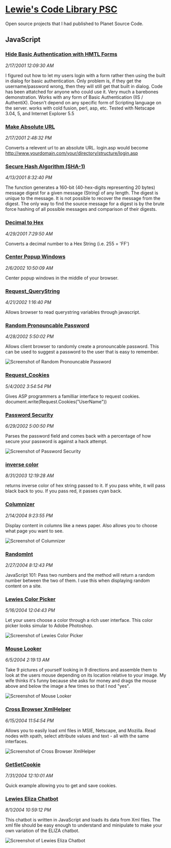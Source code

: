# [Lewie's Code Library PSC](../README.md)

Open source projects that I had published to Planet Source Code.

## JavaScript

### [Hide Basic Authentication with HMTL Forms](./HideBasicAuthenticationWithHMTLForms/README.md)

*2/17/2001 12:09:30 AM*

I figured out how to let my users login with a form rather then using the built in dialog for basic authentication. Only problem is, if they get the username/password wrong, then they will still get that built in dialog. Code has been attatched for anyone who could use it. Very much a barebones demonstration. Works with any form of Basic Authentication (IIS / AuthentiX). Doesn't depend on any specific form of Scripting language on the server. works with cold fusion, perl, asp, etc. Tested with Netscape 3.04, 5, and Internet Explorer 5.5


### [Make Absolute URL](./MakeAbsoluteURL/README.md)

*2/17/2001 2:48:32 PM*

Converts a relevent url to an absolute URL. login.asp would become http://www.yourdomain.com/your/directory/structure/login.asp


### [Secure Hash Algorithm (SHA-1)](./SecureHashAlgorithm(SHA-1)/README.md)

*4/13/2001 8:32:40 PM*

The function generates a 160-bit (40-hex-digits representing 20 bytes) message digest for a given message (String) of any length. The digest is unique to the message. It is not possible to recover the message from the digest. The only way to find the source message for a digest is by the brute force hashing of all possible messages and comparison of their digests.


### [Decimal to Hex](./DecimalToHex/README.md)

*4/29/2001 7:29:50 AM*

Converts a decimal number to a Hex String (i.e. 255 = 'FF')


### [Center Popup Windows](./CenterPopupWindows/README.md)

*2/6/2002 10:50:09 AM*

Center popup windows in the middle of your browser.


### [Request_QueryString](./Request_QueryString/README.md)

*4/21/2002 1:16:40 PM*

Allows browser to read querystring variables through javascript.


### [Random Pronouncable Password](./RandomPronouncablePassword/README.md)

*4/28/2002 5:50:02 PM*

Allows client browser to randomly create a pronouncable password. This can be used to suggest a password to the user that is easy to remember.

![Screenshot of Random Pronouncable Password](RandomPronouncablePassword/screenshot.gif)



### [Request_Cookies](./Request_Cookies/README.md)

*5/4/2002 3:54:54 PM*

Gives ASP programmers a familliar interface to request cookies. document.write(Request.Cookies("UserName"))


### [Password Security](./PasswordSecurity/README.md)

*6/29/2002 5:00:50 PM*

Parses the password field and comes back with a percentage of how secure your password is against a hack attempt.

![Screenshot of Password Security](PasswordSecurity/screenshot.gif)



### [inverse color](./InverseColor/README.md)

*8/31/2003 12:19:28 AM*

returns inverse color of hex string passed to it. If you pass white, it will pass black back to you. If you pass red, it passes cyan back.


### [Columnizer](./Columnizer/README.md)

*2/14/2004 9:23:55 PM*

Display content in columns like a news paper. Also allows you to choose what page you want to see.

![Screenshot of Columnizer](Columnizer/screenshot.jpg)



### [RandomInt](./RandomInt/README.md)

*2/27/2004 8:12:43 PM*

JavaScript 101: Pass two numbers and the method will return a random number between the two of them. I use this when displaying random content on a site.


### [Lewies Color Picker](./LewiesColorPicker/README.md)

*5/16/2004 12:04:43 PM*

Let your users choose a color through a rich user interface. This color picker looks simular to Adobe Photoshop.

![Screenshot of Lewies Color Picker](LewiesColorPicker/screenshot.jpg)



### [Mouse Looker](./MouseLooker/README.md)

*6/5/2004 2:19:13 AM*

Take 9 pictures of yourself looking in 9 directions and assemble them to look at the users mouse depending on its location relative to your image. My wife thinks it's funny because she asks for money and drags the mouse above and below the image a few times so that I nod "yes".

![Screenshot of Mouse Looker](MouseLooker/screenshot.gif)



### [Cross Browser XmlHelper](./CrossBrowserXmlHelper/README.md)

*6/15/2004 11:54:54 PM*

Allows you to easily load xml files in MSIE, Netscape, and Mozilla. Read nodes with xpath, select attribute values and text - all with the same interfaces.

![Screenshot of Cross Browser XmlHelper](CrossBrowserXmlHelper/screenshot.jpg)



### [GetSetCookie](./GetSetCookie/README.md)

*7/31/2004 12:10:01 AM*

Quick example allowing you to get and save cookies.


### [Lewies Eliza Chatbot](./ElizaChatbot/README.md)

*8/1/2004 10:59:12 PM*

This chatbot is written in JavaScript and loads its data from Xml files. The xml file should be easy enough to understand and minipulate to make your own variation of the ELIZA chatbot.

![Screenshot of Lewies Eliza Chatbot](ElizaChatbot/screenshot.jpg)



